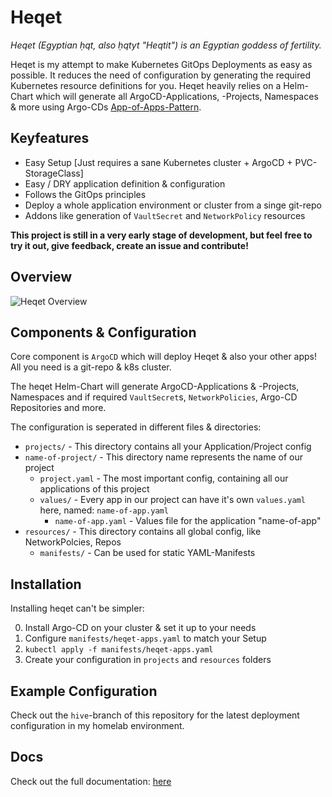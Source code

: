 # Heqet

*Heqet (Egyptian ḥqt, also ḥqtyt "Heqtit") is an Egyptian goddess of fertility.*

Heqet is my attempt to make Kubernetes GitOps Deployments as easy as possible. It reduces the need of configuration by generating the required Kubernetes resource definitions for you. Heqet heavily relies on a Helm-Chart which will generate all ArgoCD-Applications, -Projects, Namespaces & more using Argo-CDs [App-of-Apps-Pattern](https://argoproj.github.io/argo-cd/operator-manual/cluster-bootstrapping/).

## Keyfeatures
 * Easy Setup [Just requires a sane Kubernetes cluster + ArgoCD + PVC-StorageClass]
 * Easy / DRY application definition & configuration
 * Follows the GitOps principles
 * Deploy a whole application environment or cluster from a singe git-repo
 * Addons like generation of `VaultSecret` and `NetworkPolicy` resources

**This project is still in a very early stage of development, but feel free to try it out, give feedback, create an issue and contribute!**

## Overview

![Heqet Overview](https://nold360.github.io/heqet/assets/heqet-overview.jpg)

## Components & Configuration

Core component is `ArgoCD` which will deploy Heqet & also your other apps! All you need is a git-repo & k8s cluster.

The heqet Helm-Chart will generate ArgoCD-Applications & -Projects, Namespaces and if required `VaultSecret`s, `NetworkPolicies`, Argo-CD Repositories and more. 

The configuration is seperated in different files & directories:
 * `projects/` - This directory contains all your Application/Project config
  * `name-of-project/` - This directory name represents the name of our project
    * `project.yaml` - The most important config, containing all our applications of this project
    * `values/` - Every app in our project can have it's own `values.yaml` here, named: `name-of-app.yaml`
      * `name-of-app.yaml` - Values file for the application "name-of-app"
 * `resources/` - This directory contains all global config, like NetworkPolcies, Repos 
   * `manifests/` - Can be used for static YAML-Manifests


## Installation

Installing heqet can't be simpler:

0. Install Argo-CD on your cluster & set it up to your needs
1. Configure `manifests/heqet-apps.yaml` to match your Setup
2. `kubectl apply -f manifests/heqet-apps.yaml`
3. Create your configuration in `projects` and `resources` folders 


## Example Configuration

Check out the `hive`-branch of this repository for the latest deployment configuration in my homelab environment.


## Docs

Check out the full documentation: [here](https://nold360.github.io/heqet)
